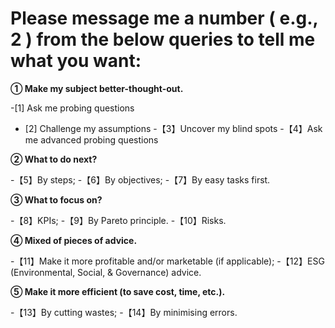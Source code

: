 # Please message me a number ( e.g., 2 ) from the below queries to tell me what you want:

**① Make my subject better-thought-out.**

  -[1] Ask me probing questions
  - [2] Challenge my assumptions
  -【3】Uncover my blind spots
  -【4】Ask me advanced probing questions

**② What to do next?**

  -【5】By steps;
  -【6】By objectives;
  -【7】By easy tasks first.

**③ What to focus on?**

  -【8】KPIs;
  -【9】By Pareto principle.
  -【10】Risks.

**④ Mixed of pieces of advice.**

  -【11】Make it more profitable and/or marketable (if applicable);
  -【12】ESG (Environmental, Social, & Governance) advice.

**⑤ Make it more efficient (to save cost, time, etc.).**

  -【13】By cutting wastes;
  -【14】By minimising errors.
